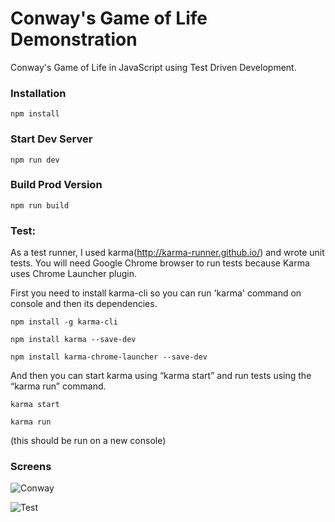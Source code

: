 # Conway's Game of Life Demonstration

Conway's Game of Life in JavaScript using Test Driven Development.


### Installation

```
npm install
```

### Start Dev Server

```
npm run dev
```

### Build Prod Version

```
npm run build
```

### Test:


As a test runner, I used karma(http://karma-runner.github.io/) and wrote unit tests. You will need Google Chrome browser to run tests because Karma uses Chrome Launcher plugin.

First you need to install karma-cli so you can run 'karma' command on console and then its dependencies.


```
npm install -g karma-cli

npm install karma --save-dev

npm install karma-chrome-launcher --save-dev

```

And then you can start karma using “karma start” and run tests using the “karma run” command.

```
karma start
```

```
karma run
```
(this should be run on a new console)


### Screens

![Conway](https://github.com/vmarinov2013/conway/blob/master/run.png)

![Test](https://github.com/vmarinov2013/conway/blob/master/test1.png)

